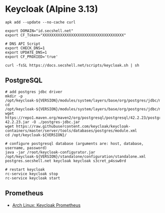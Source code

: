 # Keycloak (Alpine 3.13)

```shell
apk add --update --no-cache curl

export DOMAIN="id.secshell.net"
export CF_Token="XXXXXXXXXXXXXXXXXXXXXXXXXXXXXXXXXXXXX"

# DNS API Script
export CHECK_DNS=1
export UPDATE_DNS=1
export CF_PROXIED='true'

curl -fsSL https://docs.secshell.net/scripts/keycloak.sh | sh
```

## PostgreSQL
```shell
# add postgres jdbc driver
mkdir -p /opt/keycloak-${VERSION}/modules/system/layers/base/org/postgres/jdbc/main
cd /opt/keycloak-${VERSION}/modules/system/layers/base/org/postgres/jdbc/main/
wget https://repo1.maven.org/maven2/org/postgresql/postgresql/42.2.23/postgresql-42.2.23.jar -O ./postgres-jdbc.jar
wget https://raw.githubusercontent.com/keycloak/keycloak-containers/master/server/tools/databases/postgres/module.xml
cd /opt/keycloak-${VERSION}/

# configure postgresql database (arguments are: host, database, username, password)
java -jar /root/keycloak-configurator.jar /opt/keycloak-${VERSION}/standalone/configuration/standalone.xml postgres.secshell.net keycloak keycloak s3cret_p4ssw0rd

# restart keycloak
rc-service keycloak stop
rc-service keycloak start 
```

## Prometheus
* [Arch Linux: Keycloak Prometheus](https://wiki.archlinux.org/title/Keycloak#Keycloak_Prometheus_metrics)

